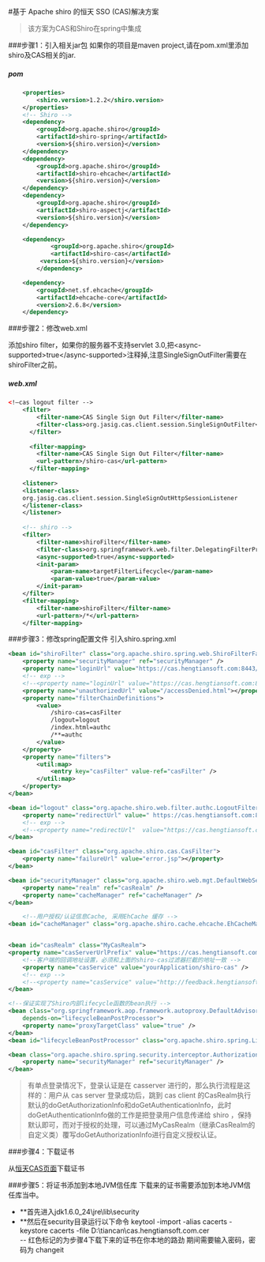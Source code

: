 #基于 Apache  shiro  的恒天 SSO (CAS)解决方案
>该方案为CAS和Shiro在spring中集成

###步骤1：引入相关jar包
如果你的项目是maven project,请在pom.xml里添加shiro及CAS相关的jar.
##### pom
``` xml
	<properties>	
		<shiro.version>1.2.2</shiro.version>	
	</properties>
	<!-- Shiro -->
	<dependency>
		<groupId>org.apache.shiro</groupId>
		<artifactId>shiro-spring</artifactId>
		<version>${shiro.version}</version>
	</dependency>
	<dependency>
		<groupId>org.apache.shiro</groupId>
		<artifactId>shiro-ehcache</artifactId>
		<version>${shiro.version}</version>
	</dependency>
	<dependency>
		<groupId>org.apache.shiro</groupId>
		<artifactId>shiro-aspectj</artifactId>
		<version>${shiro.version}</version>
	</dependency>

	<dependency>
       		<groupId>org.apache.shiro</groupId>
      		<artifactId>shiro-cas</artifactId>
		 <version>${shiro.version}</version>
    	</dependency>

	<dependency>
		<groupId>net.sf.ehcache</groupId>
		<artifactId>ehcache-core</artifactId>
		<version>2.6.8</version>
	</dependency>
```
###步骤2：修改web.xml

添加shiro filter，如果你的服务器不支持servlet 3.0,把\<async-supported\>true\</async-supported\>注释掉,注意SingleSignOutFilter需要在shiroFilter之前。
##### web.xml
``` xml
<!—cas logout filter -->
	<filter>
		<filter-name>CAS Single Sign Out Filter</filter-name>
		<filter-class>org.jasig.cas.client.session.SingleSignOutFilter</filter-class>
	  </filter>
	
	  <filter-mapping>
		<filter-name>CAS Single Sign Out Filter</filter-name>
		<url-pattern>/shiro-cas</url-pattern>
	  </filter-mapping>
	
	<listener>
	<listener-class>
	org.jasig.cas.client.session.SingleSignOutHttpSessionListener
	</listener-class>
	</listener>
	
	<!-- shiro -->
	<filter>
		<filter-name>shiroFilter</filter-name>
		<filter-class>org.springframework.web.filter.DelegatingFilterProxy</filter-class>
		<async-supported>true</async-supported>
		<init-param>
			<param-name>targetFilterLifecycle</param-name>
			<param-value>true</param-value>
		</init-param>
	</filter>
	<filter-mapping>
		<filter-name>shiroFilter</filter-name>
		<url-pattern>/*</url-pattern>
	</filter-mapping>
```
###步骤3：修改spring配置文件
引入shiro.spring.xml
``` xml
<bean id="shiroFilter" class="org.apache.shiro.spring.web.ShiroFilterFactoryBean">
	<property name="securityManager" ref="securityManager" />
	<property name="loginUrl" value="https://cas.hengtiansoft.com:8443/cas/login?service=yourApplication/shiro-cas" />
	<!-- exp -->
    <!--<property name="loginUrl" value="https://cas.hengtiansoft.com:8443/cas/login?service=http://feedback.hengtiansoft.com/shiro-cas"/> -->
	<property name="unauthorizedUrl" value="/accessDenied.html"></property>
	<property name="filterChainDefinitions">
		<value>
			/shiro-cas=casFilter
			/logout=logout
			/index.html=authc
			/**=authc
		</value>
	</property>
	<property name="filters">
		<util:map>
			<entry key="casFilter" value-ref="casFilter" />
		</util:map>
	</property>
</bean>

<bean id="logout" class="org.apache.shiro.web.filter.authc.LogoutFilter">
  	<property name="redirectUrl" value=" https://cas.hengtiansoft.com:8443/cas/logout?service=yourApplication"/>
  	<!-- exp -->
    <!--<property name="redirectUrl"  value="https://cas.hengtiansoft.com:8443/cas/logout?service=http://feedback.hengtiansoft.com"/> -->
</bean>

<bean id="casFilter" class="org.apache.shiro.cas.CasFilter">
	<property name="failureUrl" value="error.jsp"></property>
</bean>

<bean id="securityManager" class="org.apache.shiro.web.mgt.DefaultWebSecurityManager">
	<property name="realm" ref="casRealm" />
	<property name="cacheManager" ref="cacheManager" />
</bean>

	<!--用户授权/认证信息Cache, 采用EhCache 缓存 -->
<bean id="cacheManager" class="org.apache.shiro.cache.ehcache.EhCacheManager" />


<bean id="casRealm" class="MyCasRealm">
<property name="casServerUrlPrefix" value="https://cas.hengtiansoft.com:8443/cas " />
	<!--客户端的回调地址设置，必须和上面的shiro-cas过滤器拦截的地址一致 -->
	<property name="casService" value="yourApplication/shiro-cas" />
	<!-- exp -->
    <!--<property name="casService" value="http://feedback.hengtiansoft.com/shiro-cas" /> -->
</bean>

<!--保证实现了Shiro内部lifecycle函数的bean执行 -->
<bean class="org.springframework.aop.framework.autoproxy.DefaultAdvisorAutoProxyCreator"
	depends-on="lifecycleBeanPostProcessor">
	<property name="proxyTargetClass" value="true" />
</bean> 
<bean id="lifecycleBeanPostProcessor" class="org.apache.shiro.spring.LifecycleBeanPostProcessor"/>

<bean class="org.apache.shiro.spring.security.interceptor.AuthorizationAttributeSourceAdvisor">
	<property name="securityManager" ref="securityManager" />
</bean>

```
>有单点登录情况下，登录认证是在 casserver 进行的，那么执行流程是这样的：用户从 cas server 登录成功后，跳到 cas client 的CasRealm执行默认的doGetAuthorizationInfo和doGetAuthenticationInfo，此时doGetAuthenticationInfo做的工作是把登录用户信息传递给 shiro ，保持默认即可，而对于授权的处理，可以通过MyCasRealm（继承CasRealm的自定义类）覆写doGetAuthorizationInfo进行自定义授权认证。

###步骤4：下载证书

从[恒天CAS页面](https://cas.hengtiansoft.com:8443/cas/login)下载证书

###步骤5：将证书添加到本地JVM信任库
下载来的证书需要添加到本地JVM信任库当中。
- **首先进入jdk1.6.0_24\jre\lib\security
- **然后在security目录运行以下命令
	keytool -import -alias cacerts -keystore cacerts -file D:\tiancan\cas.hengtiansoft.com.cer  
	-- 红色标记的为步骤4下载下来的证书在你本地的路劲
	期间需要输入密码，密码为 changeit








